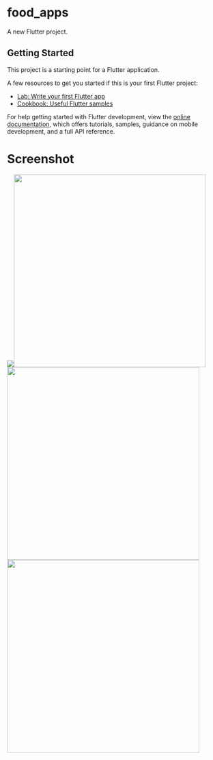 # food_apps

A new Flutter project.

## Getting Started

This project is a starting point for a Flutter application.

A few resources to get you started if this is your first Flutter project:

- [Lab: Write your first Flutter app](https://docs.flutter.dev/get-started/codelab)
- [Cookbook: Useful Flutter samples](https://docs.flutter.dev/cookbook)

For help getting started with Flutter development, view the
[online documentation](https://docs.flutter.dev/), which offers tutorials,
samples, guidance on mobile development, and a full API reference.

# Screenshot
<img src="Screenshot 2023-12-13 163020.png…" /><img src="assets/screenshot/preview2.png" height="450em" /><img src="assets/screenshot/preview3.png" height="450em" /><img src="assets/screenshot/preview4.png" height="450em" />


